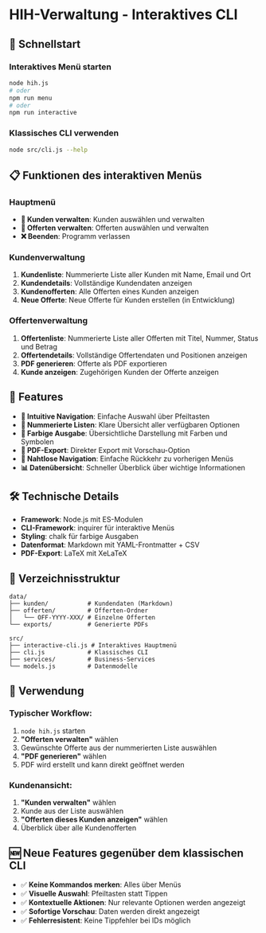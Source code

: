 # HIH-Verwaltung - Interaktives CLI

## 🚀 Schnellstart

### Interaktives Menü starten
```bash
node hih.js
# oder
npm run menu
# oder  
npm run interactive
```

### Klassisches CLI verwenden
```bash
node src/cli.js --help
```

## 📋 Funktionen des interaktiven Menüs

### Hauptmenü
- **👥 Kunden verwalten**: Kunden auswählen und verwalten
- **📄 Offerten verwalten**: Offerten auswählen und verwalten  
- **❌ Beenden**: Programm verlassen

### Kundenverwaltung
1. **Kundenliste**: Nummerierte Liste aller Kunden mit Name, Email und Ort
2. **Kundendetails**: Vollständige Kundendaten anzeigen
3. **Kundenofferten**: Alle Offerten eines Kunden anzeigen
4. **Neue Offerte**: Neue Offerte für Kunden erstellen (in Entwicklung)

### Offertenverwaltung  
1. **Offertenliste**: Nummerierte Liste aller Offerten mit Titel, Nummer, Status und Betrag
2. **Offertendetails**: Vollständige Offertendaten und Positionen anzeigen
3. **PDF generieren**: Offerte als PDF exportieren
4. **Kunde anzeigen**: Zugehörigen Kunden der Offerte anzeigen

## 🎨 Features

- **🎯 Intuitive Navigation**: Einfache Auswahl über Pfeiltasten
- **🔢 Nummerierte Listen**: Klare Übersicht aller verfügbaren Optionen
- **🎨 Farbige Ausgabe**: Übersichtliche Darstellung mit Farben und Symbolen
- **📄 PDF-Export**: Direkter Export mit Vorschau-Option
- **🔄 Nahtlose Navigation**: Einfache Rückkehr zu vorherigen Menüs
- **📊 Datenübersicht**: Schneller Überblick über wichtige Informationen

## 🛠 Technische Details

- **Framework**: Node.js mit ES-Modulen
- **CLI-Framework**: inquirer für interaktive Menüs
- **Styling**: chalk für farbige Ausgaben  
- **Datenformat**: Markdown mit YAML-Frontmatter + CSV
- **PDF-Export**: LaTeX mit XeLaTeX

## 📁 Verzeichnisstruktur

```
data/
├── kunden/           # Kundendaten (Markdown)
├── offerten/         # Offerten-Ordner
│   └── OFF-YYYY-XXX/ # Einzelne Offerten
└── exports/          # Generierte PDFs

src/
├── interactive-cli.js # Interaktives Hauptmenü
├── cli.js            # Klassisches CLI
├── services/         # Business-Services
└── models.js         # Datenmodelle
```

## 🎯 Verwendung

### Typischer Workflow:
1. `node hih.js` starten
2. **"Offerten verwalten"** wählen  
3. Gewünschte Offerte aus der nummerierten Liste auswählen
4. **"PDF generieren"** wählen
5. PDF wird erstellt und kann direkt geöffnet werden

### Kundenansicht:
1. **"Kunden verwalten"** wählen
2. Kunde aus der Liste auswählen  
3. **"Offerten dieses Kunden anzeigen"** wählen
4. Überblick über alle Kundenofferten

## 🆕 Neue Features gegenüber dem klassischen CLI

- ✅ **Keine Kommandos merken**: Alles über Menüs
- ✅ **Visuelle Auswahl**: Pfeiltasten statt Tippen
- ✅ **Kontextuelle Aktionen**: Nur relevante Optionen werden angezeigt
- ✅ **Sofortige Vorschau**: Daten werden direkt angezeigt
- ✅ **Fehlerresistent**: Keine Tippfehler bei IDs möglich